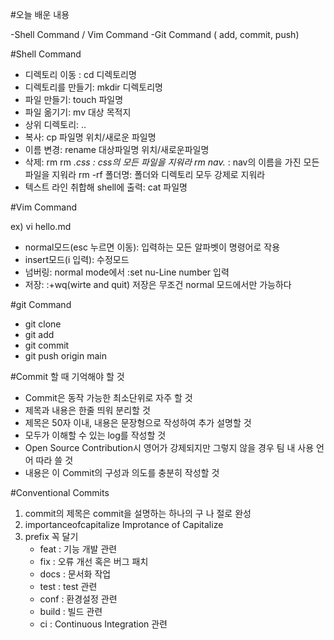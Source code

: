 #오늘 배운 내용

-Shell Command / Vim Command
-Git Command ( add, commit, push)

#Shell Command
- 디렉토리 이동 : cd 디렉토리명
- 디렉토리를 만들기: mkdir 디렉토리명
- 파일 만들기: touch 파일명
- 파일 옮기기: mv 대상 목적지
- 상위 디렉토리: ..
- 복사: cp 파일명 위치/새로운 파일명
- 이름 변경: rename 대상파일명 위치/새로운파일명
- 삭제: rm
        rm *.css : css의 모든 파일을 지워라
        rm nav.* : nav의 이름을 가진 모든 파일을 지워라
        rm -rf 폴더명: 폴더와 디렉토리 모두 강제로 지워라
- 텍스트 라인 취합해 shell에 출력: cat 파일명

#Vim Command

ex) vi hello.md

- normal모드(esc 누르면 이동): 입력하는 모든 알파벳이 명령어로 작용
- insert모드(i 입력): 수정모드
- 넘버링: normal mode에서 :set nu-Line number 입력
- 저장: :+wq(wirte and quit) 
        저장은 무조건 normal 모드에서만 가능하다

#git Command
- git clone 
- git add
- git commit
- git push origin main

#Commit 할 때 기억해야 할 것
- Commit은 동작 가능한 최소단위로 자주 할 것
- 제목과 내용은 한줄 띄워 분리할 것
- 제목은 50자 이내, 내용은 문장형으로 작성하여 추가 설명할 것
- 모두가 이해할 수 있는 log를 작성할 것
- Open Source Contribution시 영어가 강제되지만 그렇지 않을 경우 팀 내 사용 언어 따라 쓸 것
- 내용은 이 Commit의 구성과 의도를 충분히 작성할 것

#Conventional Commits

1. commit의 제목은 commit을 설명하는 하나의 구 나 절로 완성
2. importanceofcapitalize Improtance of Capitalize
3. prefix 꼭 달기
    - feat : 기능 개발 관련
    - fix : 오류 개선 혹은 버그 패치
    - docs : 문서화 작업
    - test : test 관련
    - conf : 환경설정 관련
    - build : 빌드 관련
    - ci : Continuous Integration 관련

